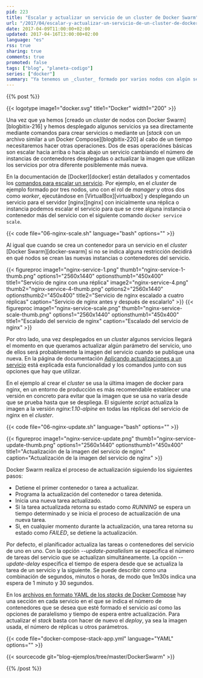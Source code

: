 ```yaml
---
pid: 223
title: "Escalar y actualizar un servicio de un cluster de Docker Swarm"
url: "/2017/04/escalar-y-actualizar-un-servicio-de-un-cluster-de-docker-swarm/"
date: 2017-04-09T11:00:00+02:00
updated: 2017-04-16T13:00:00+02:00
language: "es"
rss: true
sharing: true
comments: true
promoted: false
tags: ["blog", "planeta-codigo"]
series: ["docker"]
summary: "Ya tenemos un _cluster_ formado por varios nodos con algún servicio ejecutándose en el _cluster_ de Docker Swarm. Si surge la necesidad los servicios del _cluster_ se pueden escalar cambiando el número de instancias de contenedores que forma el servicio para atender las necesidades computacionales o para ofrecer el servicio a más usuarios. Por otro lado, pasado un tiempo muy posiblemente se publicará una nueva imagen de los contenedores, el servicio se puede actualizar para que los contenedores utilicen esa nueva imagen."
---
```


{{% post %}}

{{< logotype image1="docker.svg" title1="Docker" width1="200" >}}

Una vez que ya hemos [creado un _cluster_ de nodos con Docker Swarm][blogbitix-216] y hemos desplegado algunos servicios ya sea directamente mediante comandos para crear servicios o mediante un [_stack_ con un archivo similar a un Docker Compose][blogbitix-220] al cabo de un tiempo necesitaremos hacer otras operaciones. Dos de esas operaciónes básicas son escalar hacia arriba o hacia abajo un servicio cambiando el número de instancias de contenedores desplegadas o actualizar la imagen que utilizan los servicios por otra diferente posiblemente más nueva.

En la documentación de [Docker][docker] están detallados y comentados los [comandos para escalar un servicio](https://docs.docker.com/engine/swarm/swarm-tutorial/scale-service/). Por ejemplo, en el _cluster_ de ejemplo formado por tres nodos, uno con el rol de _manager_ y otros dos como _worker_, ejecutándose en [VirtualBox][virtualbox] y desplegando un servicio para el servidor [nginx][nginx] con inicialmente una réplica o instancia podemos escalar el servicio para que se cree alguna instancia o contenedor más del servicio con el siguiente comando <code>docker service scale</code>.

{{< code file="06-nginx-scale.sh" language="bash" options="" >}}

Al igual que cuando se crea un contenedor para un servicio en el _cluster_ [Docker Swarm][docker-swarm] si no se indica alguna restricción decidirá en qué nodos se crean las nuevas instancias o contenedores del servicio.

{{< figureproc
    image1="nginx-service-1.png" thumb1="nginx-service-1-thumb.png" options1="2560x1440" optionsthumb1="450x400" title1="Servicio de nginx con una réplica"
    image2="nginx-service-4.png" thumb2="nginx-service-4-thumb.png" options2="2560x1440" optionsthumb2="450x400" title2="Servicio de nginx escalado a cuatro réplicas"
    caption="Servicio de nginx antes y después de escalarlo" >}}
{{< figureproc
    image1="nginx-service-scale.png" thumb1="nginx-service-scale-thumb.png" options1="2560x1440" optionsthumb1="450x400" title1="Escalado del servicio de nginx"
    caption="Escalado del servicio de nginx" >}}

Por otro lado, una vez desplegados en un _cluster_ algunos servicios llegará el momento en que queramos actualizar algún parámetro del servicio, uno de ellos será probablemente la imagen del servicio cuando se publique una nueva. En la página de documentación [Aplicando actualizaciones a un servicio](https://docs.docker.com/engine/swarm/swarm-tutorial/rolling-update/) está explicada esta funcionalidad y los comandos junto con sus opciones que hay que utilizar.

En el ejemplo al crear el _cluster_ se usa la última imagen de docker para nginx, en un entorno de producción es más recomendable establecer una versión en concreto para evitar que la imagen que se usa no varía desde que se prueba hasta que se despliega. El siguiente _script_ actualiza la imagen a la versión _nginx:1.10-alpine_ en todas las réplicas del servicio de nginx en el _cluster_.

{{< code file="06-nginx-update.sh" language="bash" options="" >}}

{{< figureproc
    image1="nginx-service-update.png" thumb1="nginx-service-update-thumb.png" options1="2560x1440" optionsthumb1="450x400" title1="Actualización de la imagen del servicio de nginx"
    caption="Actualización de la imagen del servicio de nginx" >}}

Docker Swarm realiza el proceso de actualización siguiendo los siguientes pasos:

* Detiene el primer contenedor o tarea a actualizar.
* Programa la actualización del contenedor o tarea detenida.
* Inicia una nueva tarea actualizado.
* Si la tarea actualizada retorna su estado como _RUNNING_ se espera un tiempo determinado y se inicia el proceso de actualización de una nueva tarea.
* Si, en cualquier momento durante la actualización, una tarea retorna su estado como _FAILED_, se detiene la actualización.

Por defecto, el planificador actualiza las tareas o contenedores del servicio de uno en uno. Con la opción _--update-parallelism_ se especifica el número de tareas del servicio que se actualizan simultáneamente. La opción _--update-delay_ especifica el tiempo de espera desde que se actualiza la tarea de un servicio y la siguiente. Se puede describir como una combinación de segundos, minutos o horas, de modo que 1m30s indica una espera de 1 minuto y 30 segundos.

En los [archivos en formato YAML de los _stacks_ de Docker Compose](https://docs.docker.com/compose/compose-file/) hay una sección en cada servicio en el que se indica el número de contenedores que se desea que esté formado el servicio así como las opciones de paralelismo y tiempo de espera entre actualización. Para actualizar el _stack_ basta con hacer de nuevo el _deploy_, ya sea la imagen usada, el número de réplicas u otros parámetros.

{{< code file="docker-compose-stack-app.yml" language="YAML" options="" >}}

{{< sourcecode git="blog-ejemplos/tree/master/DockerSwarm" >}}

{{% /post %}}
